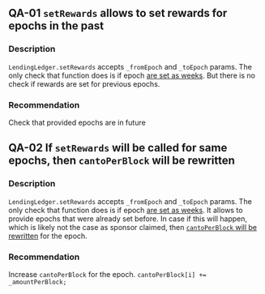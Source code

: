## QA-01 `setRewards` allows to set rewards for epochs in the past
### Description
`LendingLedger.setRewards` accepts `_fromEpoch` and `_toEpoch` params. The only check that function does is if epoch [are set as weeks](https://github.com/code-423n4/2024-01-canto/blob/main/src/LendingLedger.sol#L128). But there is no check if rewards are set for previous epochs.
### Recommendation
Check that provided epochs are in future

## QA-02 If `setRewards` will be called for same epochs, then `cantoPerBlock` will be rewritten
### Description
`LendingLedger.setRewards` accepts `_fromEpoch` and `_toEpoch` params. The only check that function does is if epoch [are set as weeks](https://github.com/code-423n4/2024-01-canto/blob/main/src/LendingLedger.sol#L128). It allows to provide epochs that were already set before. In case if this will happen, which is likely not the case as sponsor claimed, then [`cantoPerBlock` will be rewritten](https://github.com/code-423n4/2024-01-canto/blob/main/src/LendingLedger.sol#L130) for the epoch.
### Recommendation
Increase `cantoPerBlock` for the epoch.
`cantoPerBlock[i] += _amountPerBlock;`